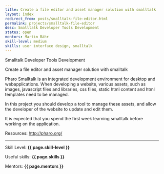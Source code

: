 ```yaml
---
title: Create a file editor and asset manager solution with smalltalk
layout: index
redirect_from: posts/smalltalk-file-editor.html
permalink: projects/smalltalk-file-editor
desc: Smalltalk Developer Tools Development
status: open
mentors: Martin Bähr
skill-level: medium
skills: user interface design, smalltalk
---
```

Smalltalk Developer Tools Development

Create a file editor and asset manager solution with smalltalk


Pharo Smalltalk is an integrated development environment for desktop and
webapplications.  When developing a website, various assets, such as images,
javascript files and libraries, css files, static html content and html
templates need to be managed.

In this project you should develop a tool to manage these assets, and allow the
developer of the website to update and edit them.

It is expected that you spend the first week learning smalltalk before
working on the application.

Resources: http://pharo.org/

* * *

Skill Level: **{{ page.skill-level }}**

Useful skills: **{{ page.skills }}**

Mentors: **{{ page.mentors }}**
